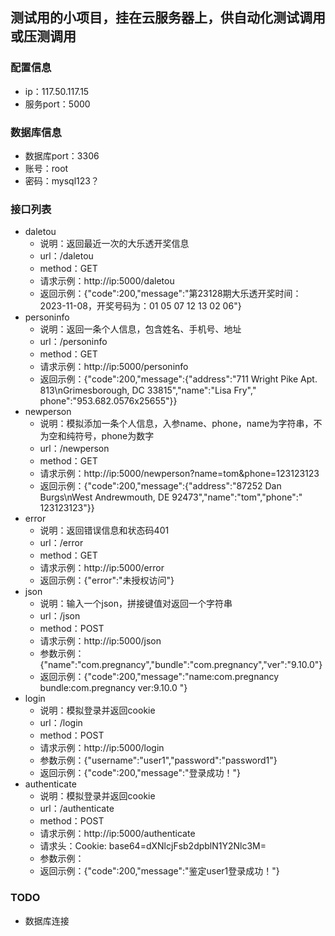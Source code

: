 ## 测试用的小项目，挂在云服务器上，供自动化测试调用或压测调用

### 配置信息

+ ip：117.50.117.15
+ 服务port：5000

### 数据库信息

+ 数据库port：3306
+ 账号：root
+ 密码：mysql123？

### 接口列表

+ daletou
    + 说明：返回最近一次的大乐透开奖信息
    + url：/daletou
    + method：GET
    + 请求示例：http://ip:5000/daletou
    + 返回示例：{"code":200,"message":"第23128期大乐透开奖时间：2023-11-08，开奖号码为：01 05 07 12 13 02 06"}
+ personinfo
    + 说明：返回一条个人信息，包含姓名、手机号、地址
    + url：/personinfo
    + method：GET
    + 请求示例：http://ip:5000/personinfo
    + 返回示例：{"code":200,"message":{"address":"711 Wright Pike Apt. 813\nGrimesborough, DC 33815","name":"Lisa Fry","
      phone":"953.682.0576x25655"}}
+ newperson
    + 说明：模拟添加一条个人信息，入参name、phone，name为字符串，不为空和纯符号，phone为数字
    + url：/newperson
    + method：GET
    + 请求示例：http://ip:5000/newperson?name=tom&phone=123123123
    + 返回示例：{"code":200,"message":{"address":"87252 Dan Burgs\nWest Andrewmouth, DE 92473","name":"tom","phone":"
      123123123"}}
+ error
    + 说明：返回错误信息和状态码401
    + url：/error
    + method：GET
    + 请求示例：http://ip:5000/error
    + 返回示例：{"error":"未授权访问"}
+ json
    + 说明：输入一个json，拼接键值对返回一个字符串
    + url：/json
    + method：POST
    + 请求示例：http://ip:5000/json
    + 参数示例：{"name":"com.pregnancy","bundle":"com.pregnancy","ver":"9.10.0"}
    + 返回示例：{"code":200,"message":"name:com.pregnancy bundle:com.pregnancy ver:9.10.0 "}
+ login
    + 说明：模拟登录并返回cookie
    + url：/login
    + method：POST
    + 请求示例：http://ip:5000/login
    + 参数示例：{"username":"user1","password":"password1"}
    + 返回示例：{"code":200,"message":"登录成功！"}
+ authenticate
    + 说明：模拟登录并返回cookie
    + url：/authenticate
    + method：POST
    + 请求示例：http://ip:5000/authenticate
    + 请求头：Cookie: base64=dXNlcjFsb2dpblN1Y2Nlc3M=
    + 参数示例：
    + 返回示例：{"code":200,"message":"鉴定user1登录成功！"}

### TODO

+ 数据库连接